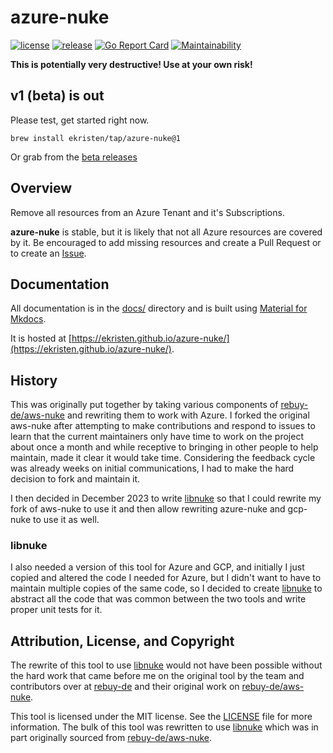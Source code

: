 # azure-nuke

[![license](https://img.shields.io/github/license/ekristen/azure-nuke.svg)](https://github.com/ekristen/azure-nuke/blob/main/LICENSE)
[![release](https://img.shields.io/github/release/ekristen/azure-nuke.svg)](https://github.com/ekristen/azure-nuke/releases)
[![Go Report Card](https://goreportcard.com/badge/github.com/ekristen/azure-nuke)](https://goreportcard.com/report/github.com/ekristen/azure-nuke)
[![Maintainability](https://api.codeclimate.com/v1/badges/51b67f545bfb93ecab2f/maintainability)](https://codeclimate.com/github/ekristen/azure-nuke/maintainability)

**This is potentially very destructive! Use at your own risk!**

## v1 (beta) is out

Please test, get started right now.

```console
brew install ekristen/tap/azure-nuke@1
```

Or grab from the [beta releases](https://github.com/ekristen/azure-nuke/releases?q=beta&expanded=true)

## Overview

Remove all resources from an Azure Tenant and it's Subscriptions.

**azure-nuke** is stable, but it is likely that not all Azure resources are covered by it. Be encouraged to add missing
resources and create a Pull Request or to create an [Issue](https://github.com/ekristen/azure-nuke/issues/new).

## Documentation

All documentation is in the [docs/](docs) directory and is built using [Material for Mkdocs](https://squidfunk.github.io/mkdocs-material/).

It is hosted at [https://ekristen.github.io/azure-nuke/](https://ekristen.github.io/azure-nuke/).

## History

This was originally put together by taking various components of [rebuy-de/aws-nuke](https://github.com/rebuy-de/aws-nuke)
and rewriting them to work with Azure. I forked the original aws-nuke after attempting to make contributions and respond
to issues to learn that the current maintainers only have time to work on the project about once a month and while
receptive to bringing in other people to help maintain, made it clear it would take time. Considering the feedback cycle
was already weeks on initial communications, I had to make the hard decision to fork and maintain it.

I then decided in December 2023 to write [libnuke](https://github.com/ekristen/libnuke) so that I could rewrite
my fork of aws-nuke to use it and then allow rewriting azure-nuke and gcp-nuke to use it as well.

### libnuke

I also needed a version of this tool for Azure and GCP, and initially I just copied and altered the code I needed for
Azure, but I didn't want to have to maintain multiple copies of the same code, so I decided to create
[libnuke](https://github.com/ekristen/libnuke) to abstract all the code that was common between the two tools and write
proper unit tests for it.

## Attribution, License, and Copyright

The rewrite of this tool to use [libnuke](https://github.com/ekristen/libnuke) would not have been possible without the hard work that came before me
on the original tool by the team and contributors over at [rebuy-de](https://github.com/rebuy-de) and their original work on [rebuy-de/aws-nuke](https://github.com/rebuy-de/aws-nuke).

This tool is licensed under the MIT license. See the [LICENSE](LICENSE) file for more information. The bulk of this
tool was rewritten to use [libnuke](https://github.com/ekristen/libnuke) which was in part originally sourced from [rebuy-de/aws-nuke](https://github.com/rebuy-de/aws-nuke).